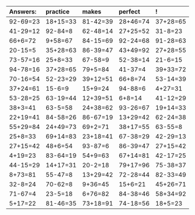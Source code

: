 | Answers: | practice | makes | perfect | ! |
| :--- | :--- | :--- | :--- | :--- |
| 92-69=23 | 18+15=33 | 81-42=39 | 28+46=74 | 37+28=65 | 
| 41-29=12 | 92-84=8 | 62-48=14 | 27+25=52 | 31-8=23 | 
| 66+6=72 | 9+58=67 | 84-15=69 | 92-24=68 | 91-28=63 | 
| 20-15=5 | 35+28=63 | 86-39=47 | 43+49=92 | 27+28=55 | 
| 73-57=16 | 25+8=33 | 67-58=9 | 52-38=14 | 21-6=15 | 
| 94-78=16 | 37+28=65 | 79+5=84 | 41-37=4 | 39+33=72 | 
| 70-16=54 | 52-23=29 | 39+12=51 | 66+8=74 | 53-14=39 | 
| 37+24=61 | 15-6=9 | 15+9=24 | 94-88=6 | 4+27=31 | 
| 53-28=25 | 63-19=44 | 12+39=51 | 6+8=14 | 41-12=29 | 
| 38+3=41 | 63-5=58 | 24+38=62 | 93-26=67 | 19+14=33 | 
| 22+19=41 | 84-58=26 | 86-67=19 | 13+29=42 | 62-24=38 | 
| 55+29=84 | 24+49=73 | 69+2=71 | 38+17=55 | 63-55=8 | 
| 25+8=33 | 69+14=83 | 23+18=41 | 67-38=29 | 42-29=13 | 
| 27+15=42 | 48+6=54 | 93-87=6 | 86-39=47 | 27+15=42 | 
| 4+19=23 | 83-64=19 | 54+9=63 | 67+14=81 | 42-17=25 | 
| 44-15=29 | 14+17=31 | 20-2=18 | 79+17=96 | 75-38=37 | 
| 8+73=81 | 55-47=8 | 13+29=42 | 72-28=44 | 82-33=49 | 
| 32-8=24 | 70-62=8 | 9+36=45 | 15+6=21 | 45+26=71 | 
| 71-67=4 | 23-5=18 | 6+76=82 | 84-38=46 | 58+34=92 | 
| 5+17=22 | 81-46=35 | 73+18=91 | 74-18=56 | 18+5=23 | 
